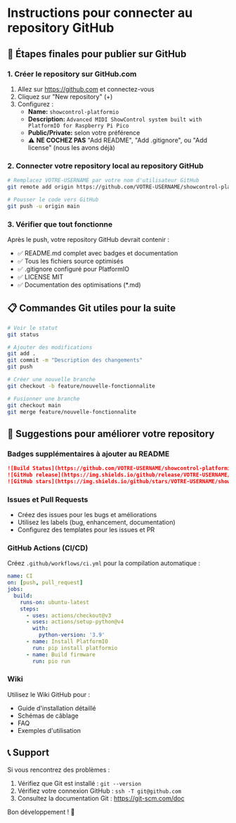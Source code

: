# Instructions pour connecter au repository GitHub

## 🔗 Étapes finales pour publier sur GitHub

### 1. Créer le repository sur GitHub.com

1. Allez sur https://github.com et connectez-vous
2. Cliquez sur "New repository" (+)
3. Configurez :
   - **Name:** `showcontrol-platformio`
   - **Description:** `Advanced MIDI ShowControl system built with PlatformIO for Raspberry Pi Pico`
   - **Public/Private:** selon votre préférence
   - ⚠️ **NE COCHEZ PAS** "Add README", "Add .gitignore", ou "Add license" (nous les avons déjà)

### 2. Connecter votre repository local au repository GitHub

```bash
# Remplacez VOTRE-USERNAME par votre nom d'utilisateur GitHub
git remote add origin https://github.com/VOTRE-USERNAME/showcontrol-platformio.git

# Pousser le code vers GitHub
git push -u origin main
```

### 3. Vérifier que tout fonctionne

Après le push, votre repository GitHub devrait contenir :
- ✅ README.md complet avec badges et documentation
- ✅ Tous les fichiers source optimisés
- ✅ .gitignore configuré pour PlatformIO
- ✅ LICENSE MIT
- ✅ Documentation des optimisations (*.md)

## 📋 Commandes Git utiles pour la suite

```bash
# Voir le statut
git status

# Ajouter des modifications
git add .
git commit -m "Description des changements"
git push

# Créer une nouvelle branche
git checkout -b feature/nouvelle-fonctionnalite

# Fusionner une branche
git checkout main
git merge feature/nouvelle-fonctionnalite
```

## 🌟 Suggestions pour améliorer votre repository

### Badges supplémentaires à ajouter au README
```markdown
![Build Status](https://github.com/VOTRE-USERNAME/showcontrol-platformio/workflows/CI/badge.svg)
![GitHub release](https://img.shields.io/github/release/VOTRE-USERNAME/showcontrol-platformio.svg)
![GitHub stars](https://img.shields.io/github/stars/VOTRE-USERNAME/showcontrol-platformio.svg)
```

### Issues et Pull Requests
- Créez des issues pour les bugs et améliorations
- Utilisez les labels (bug, enhancement, documentation)
- Configurez des templates pour les issues et PR

### GitHub Actions (CI/CD)
Créez `.github/workflows/ci.yml` pour la compilation automatique :

```yaml
name: CI
on: [push, pull_request]
jobs:
  build:
    runs-on: ubuntu-latest
    steps:
      - uses: actions/checkout@v3
      - uses: actions/setup-python@v4
        with:
          python-version: '3.9'
      - name: Install PlatformIO
        run: pip install platformio
      - name: Build firmware
        run: pio run
```

### Wiki
Utilisez le Wiki GitHub pour :
- Guide d'installation détaillé
- Schémas de câblage
- FAQ
- Exemples d'utilisation

## 📞 Support

Si vous rencontrez des problèmes :
1. Vérifiez que Git est installé : `git --version`
2. Vérifiez votre connexion GitHub : `ssh -T git@github.com`
3. Consultez la documentation Git : https://git-scm.com/doc

Bon développement ! 🚀
